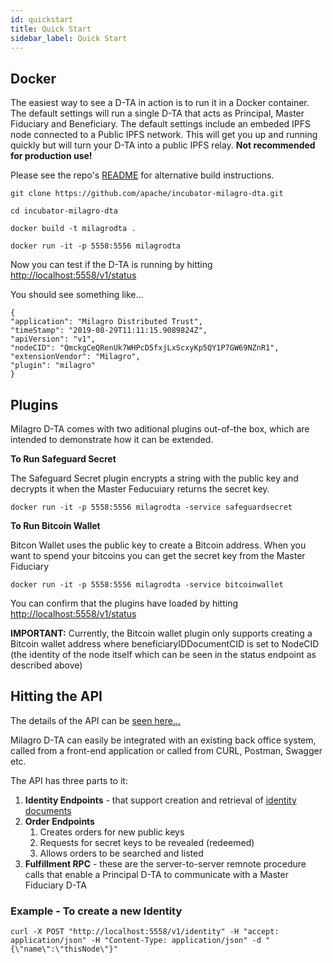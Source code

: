 ```yaml
---
id: quickstart
title: Quick Start
sidebar_label: Quick Start
---
```


## Docker
The easiest way to see a D-TA in action is to run it in a Docker container. The default settings will run a single D-TA that acts as Principal, Master Fiduciary and Beneficiary. The default settings include an embeded IPFS node connected to a Public IPFS network. This will get you up and running quickly but will turn your D-TA into a public IPFS relay. **Not recommended for production use!**

Please see the repo's [README](https://github.com/apache/incubator-milagro-dta) for alternative build instructions.

```
git clone https://github.com/apache/incubator-milagro-dta.git

cd incubator-milagro-dta

docker build -t milagrodta .

docker run -it -p 5558:5556 milagrodta

```

Now you can test if the D-TA is running by hitting [http://localhost:5558/v1/status](http://localhost:5558/v1/status)

You should see something like...

```
{
"application": "Milagro Distributed Trust",
"timeStamp": "2019-08-29T11:11:15.9089824Z",
"apiVersion": "v1",
"nodeCID": "QmckgCeQRenUk7WHPcD5fxjLxScxyKp5QY1P7GW69NZnR1",
"extensionVendor": "Milagro",
"plugin": "milagro"
}

```

## Plugins

Milagro D-TA comes with two aditional plugins out-of-the box, which are intended to demonstrate how it can be extended.

**To Run Safeguard Secret**

The Safeguard Secret plugin encrypts a string with the public key and decrypts it when the Master Feducuiary returns the secret key.

```
docker run -it -p 5558:5556 milagrodta -service safeguardsecret
```

**To Run Bitcoin Wallet**

Bitcon Wallet uses the public key to create a Bitcoin address. When you want to spend your bitcoins you can get the secret key from the Master Fiduciary
```
docker run -it -p 5558:5556 milagrodta -service bitcoinwallet
```

You can confirm that the plugins have loaded by hitting [http://localhost:5558/v1/status](http://localhost:5558/v1/status)

**IMPORTANT:** Currently, the Bitcoin wallet plugin only supports creating a Bitcoin wallet address where beneficiaryIDDocumentCID is set to NodeCID (the identity of the node itself which can be seen in the status endpoint as described above)


## Hitting the API

The details of the API can be  [seen here...](/swagger/index.html)

Milagro D-TA can easily be integrated with an existing back office system, called from a front-end application or called from CURL, Postman, Swagger etc.

The API has three parts to it:

1. **Identity Endpoints** - that support creation and retrieval of [identity documents](dta-details/identity-documents.md)
2. **Order Endpoints** 
    1. Creates orders for new public keys
    2. Requests for secret keys to be revealed (redeemed)
    3. Allows orders to be searched and listed
3. **Fulfillment RPC** - these are the server-to-server remnote procedure calls that enable a Principal D-TA to communicate with a Master Fiduciary D-TA


### Example - To create a new Identity

```
curl -X POST "http://localhost:5558/v1/identity" -H "accept: application/json" -H "Content-Type: application/json" -d "{\"name\":\"thisNode\"}"
```







